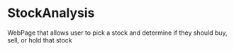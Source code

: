 # StockAnalysis
WebPage that allows user to pick a stock and determine if they should buy, sell, or hold that stock
